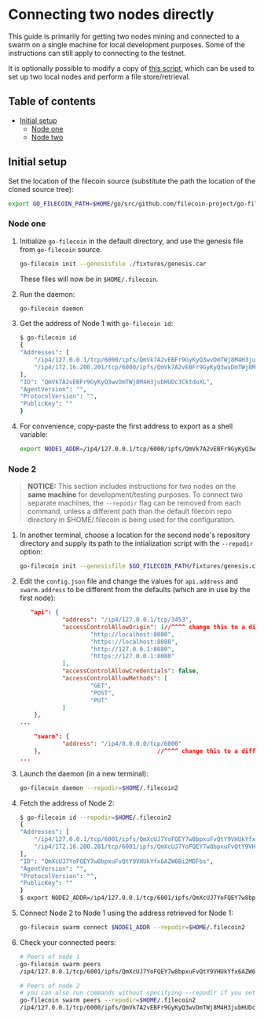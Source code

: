 # Connecting two nodes directly

This guide is primarily for getting two nodes mining and connected to a swarm on a single machine for local development purposes. Some of the instructions can still apply to connecting to the testnet.

It is optionally possible to modify a copy of [this script](https://github.com/filecoin-project/go-filecoin/blob/master/functional-tests/retrieval), which can be used to set up two local nodes and perform a file store/retrieval.

## Table of contents

- [Initial setup](#initial-setup)
    - [Node one](#node-one)
    - [Node two](#node-two)

## Initial setup

Set the location of the filecoin source (substitute the path the location of the cloned source tree):

```sh
export GO_FILECOIN_PATH=$HOME/go/src/github.com/filecoin-project/go-filecoin
```

### Node one

1. Initialize `go-filecoin` in the default directory, and use the genesis file from `go-filecoin` source.
	```sh
	go-filecoin init --genesisfile ./fixtures/genesis.car
	```
 	These files will now be in `$HOME/.filecoin`.

2. Run the daemon:
	```sh
	go-filecoin daemon
	```

3. Get the address of Node 1 with `go-filecoin id`:
	```sh
	$ go-filecoin id
    {
	"Addresses": [
		"/ip4/127.0.0.1/tcp/6000/ipfs/QmVk7A2vEBFr9GyKyQ3wvDmTWj8M4H3jubHUDc3CktdoXL",
		"/ip4/172.16.200.201/tcp/6000/ipfs/QmVk7A2vEBFr9GyKyQ3wvDmTWj8M4H3jubHUDc3CktdoXL"
	],
	"ID": "QmVk7A2vEBFr9GyKyQ3wvDmTWj8M4H3jubHUDc3CktdoXL",
	"AgentVersion": "",
	"ProtocolVersion": "",
	"PublicKey": ""
    }
	```

4. For convenience, copy-paste the first address to export as a shell variable:
	```sh
	export NODE1_ADDR=/ip4/127.0.0.1/tcp/6000/ipfs/QmVk7A2vEBFr9GyKyQ3wvDmTWj8M4H3jubHUDc3CktdoXL    
	```

### Node 2

  > **NOTICE:** This section includes instructions for two nodes on the **same machine** for development/testing purposes. To connect two separate machines, the `--repodir` flag can be removed from each command, unless a different path than the default filecoin repo directory in $HOME/.filecoin is being used for the configuration.

1. In another terminal, choose a location for the second node's repository directory and supply its path to the intialization script with the `--repodir` option:

	```sh
	go-filecoin init --genesisfile $GO_FILECOIN_PATH/fixtures/genesis.car --repodir=$HOME/.filecoin2
	```

2. Edit the `config.json` file and change the values for `api.address` and `swarm.address` to be different from the defaults (which are in use by the first node):

	```json
       "api": {                                                                                                                                                            
                "address": "/ip4/127.0.0.1/tcp/3453",                                                                                                                       
                "accessControlAllowOrigin": [//^^^^ change this to a different port/value                                                                                                                              
                        "http://localhost:8080",                                                                                                                            
                        "https://localhost:8080",                                                                                                                           
                        "http://127.0.0.1:8080",                                                                                                                            
                        "https://127.0.0.1:8080"                                                                                                                            
                ],                                                                                                                                                          
                "accessControlAllowCredentials": false,                                                                                                                     
                "accessControlAllowMethods": [                                                                                                                              
                        "GET",                                                                                                                                              
                        "POST",                                                                                                                                             
                        "PUT"                                                                                                                                               
                ]                                                                                                                                                           
        },
	...                                                                                 

        "swarm": {                                                                                                                                                          
                "address": "/ip4/0.0.0.0/tcp/6000"                                                                                                                          
        },                                 //^^^^ change this to a different port/value                                                   
	...
	```

3. Launch the daemon (in a new terminal):

	```sh
	go-filecoin daemon --repodir=$HOME/.filecoin2
	```

4. Fetch the address of Node 2:

	```sh
	$ go-filecoin id --repodir=$HOME/.filecoin2
    {
   	"Addresses": [
   		"/ip4/127.0.0.1/tcp/6001/ipfs/QmXcUJ7YoFQEY7w8bpxuFvQtY9VHUkYfx6AZW6Bi2MDFbs",
   		"/ip4/172.16.200.201/tcp/6001/ipfs/QmXcUJ7YoFQEY7w8bpxuFvQtY9VHUkYfx6AZW6Bi2MDFbs"
   	],
   	"ID": "QmXcUJ7YoFQEY7w8bpxuFvQtY9VHUkYfx6AZW6Bi2MDFbs",
   	"AgentVersion": "",
   	"ProtocolVersion": "",
   	"PublicKey": ""
   }
	$ export NODE2_ADDR=/ip4/127.0.0.1/tcp/6001/ipfs/QmXcUJ7YoFQEY7w8bpxuFvQtY9VHUkYfx6AZW6Bi2MDFbs    
	```

5. Connect Node 2 to Node 1 using the address retrieved for Node 1:

	```sh
	go-filecoin swarm connect $NODE1_ADDR --repodir=$HOME/.filecoin2
	```

6. Check your connected peers:

	```sh
	# Peers of node 1
	go-filecoin swarm peers
	/ip4/127.0.0.1/tcp/6001/ipfs/QmXcUJ7YoFQEY7w8bpxuFvQtY9VHUkYfx6AZW6Bi2MDFbs

	# Peers of node 2
	# you can also run commands without specifying --repodir if you set FIL_PATH
	go-filecoin swarm peers --repodir=$HOME/.filecoin2
	/ip4/127.0.0.1/tcp/6000/ipfs/QmVk7A2vEBFr9GyKyQ3wvDmTWj8M4H3jubHUDc3CktdoXL
	```
